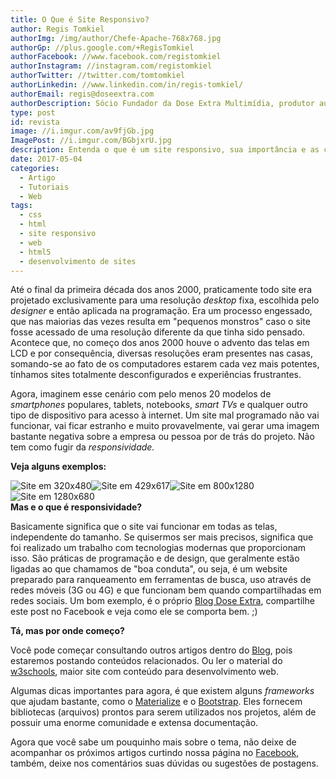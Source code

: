```yaml
---
title: O Que é Site Responsivo?
author: Regis Tomkiel
authorImg: /img/author/Chefe-Apache-768x768.jpg
authorGp: //plus.google.com/+RegisTomkiel
authorFacebook: //www.facebook.com/registomkiel
authorInstagram: //instagram.com/registomkiel
authorTwitter: //twitter.com/tomtomkiel
authorLinkedin: //www.linkedin.com/in/regis-tomkiel/
authorEmail: regis@doseextra.com
authorDescription: Sócio Fundador da Dose Extra Multimídia, produtor audiovisual, desenvolvedor web, podcaster, escritor e quando sobra tempo, coleciona videogames e filmes independentes.
type: post
id: revista
image: //i.imgur.com/av9fjGb.jpg
ImagePost: //i.imgur.com/BGbjxrU.jpg
description: Entenda o que é um site responsivo, sua importância e as caracteŕisticas principais de seu funcionamento.
date: 2017-05-04
categories:
  - Artigo
  - Tutoriais
  - Web
tags:
  - css
  - html
  - site responsivo
  - web
  - html5
  - desenvolvimento de sites
---
```

Até o final da primeira década dos anos 2000, praticamente todo site era projetado exclusivamente para uma resolução <em>desktop </em>fixa, escolhida pelo <em>designer </em>e então aplicada na programação. Era um processo engessado, que nas maiorias das vezes resulta em "pequenos monstros" caso o site fosse acessado de uma resolução diferente da que tinha sido pensado. Acontece que, no começo dos anos 2000 houve o advento das telas em LCD e por consequência, diversas resoluções eram presentes nas casas, somando-se ao fato de os computadores estarem cada vez mais potentes, tínhamos sites totalmente desconfigurados e experiências frustrantes.

Agora, imaginem esse cenário com pelo menos 20 modelos de <em>smartphones </em>populares, tablets, notebooks, <em>smart TVs </em>e qualquer outro tipo de dispositivo para acesso à internet. Um site mal programado não vai funcionar, vai ficar estranho e muito provavelmente, vai gerar uma imagem bastante negativa sobre a empresa ou pessoa por de trás do projeto. Não tem como fugir da <em>responsividade.</em>

<strong>Veja alguns exemplos:</strong>
<div class="owl-carousel owl-slider"><img src="//i.imgur.com/UK5a4M5.jpg" alt="Site em 320x480" /><img src="//i.imgur.com/em5KAWw.jpg" alt="Site em 429x617" /><img src="//i.imgur.com/5dd3Z13.jpg" alt="Site em 800x1280" /><img src="//i.imgur.com/Mfk67ey.jpg" alt="Site em 1280x680" /></div>
<strong>Mas e o que é responsividade?</strong>

Basicamente significa que o site vai funcionar em todas as telas, independente do tamanho. Se quisermos ser mais precisos, significa que foi realizado um trabalho com tecnologias modernas que proporcionam isso. São práticas de programação e de design, que geralmente estão ligadas ao que chamamos de "boa conduta", ou seja, é um website preparado para ranqueamento em ferramentas de busca, uso através de redes móveis (3G ou 4G) e que funcionam bem quando compartilhadas em redes sociais. Um bom exemplo, é o próprio <a href="//blog.doseextra.com">Blog Dose Extra</a>, compartilhe este post no Facebook e veja como ele se comporta bem. ;)

<strong>Tá, mas por onde começo?</strong>

Você pode começar consultando outros artigos dentro do <a href="//blog.doseextra.com">Blog</a>, pois estaremos postando conteúdos relacionados. Ou ler o material do <a href="//www.w3schools.com">w3schools</a>, maior site com conteúdo para desenvolvimento web.

Algumas dicas importantes para agora, é que existem alguns <em>frameworks</em> que ajudam bastante, como o <a href="//materializecss.com/">Materialize</a> e o <a href="//getbootstrap.com/">Bootstrap</a>. Eles fornecem bibliotecas (arquivos) prontos para serem utilizados nos projetos, além de possuir uma enorme comunidade e extensa documentação.

Agora que você sabe um pouquinho mais sobre o tema, não deixe de acompanhar os próximos artigos curtindo nossa página no <a href="//facebook.com/doseextra">Facebook</a>, também, deixe nos comentários suas dúvidas ou sugestões de postagens.
